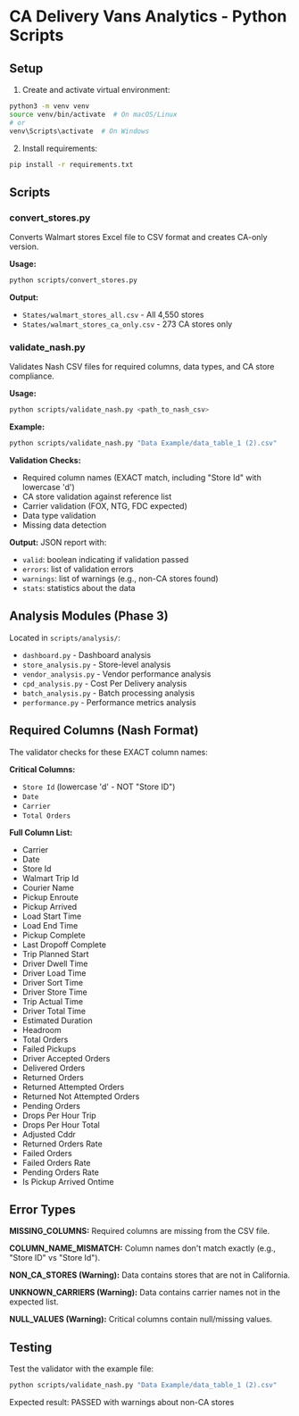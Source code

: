 # CA Delivery Vans Analytics - Python Scripts

## Setup

1. Create and activate virtual environment:
```bash
python3 -m venv venv
source venv/bin/activate  # On macOS/Linux
# or
venv\Scripts\activate  # On Windows
```

2. Install requirements:
```bash
pip install -r requirements.txt
```

## Scripts

### convert_stores.py
Converts Walmart stores Excel file to CSV format and creates CA-only version.

**Usage:**
```bash
python scripts/convert_stores.py
```

**Output:**
- `States/walmart_stores_all.csv` - All 4,550 stores
- `States/walmart_stores_ca_only.csv` - 273 CA stores only

### validate_nash.py
Validates Nash CSV files for required columns, data types, and CA store compliance.

**Usage:**
```bash
python scripts/validate_nash.py <path_to_nash_csv>
```

**Example:**
```bash
python scripts/validate_nash.py "Data Example/data_table_1 (2).csv"
```

**Validation Checks:**
- Required column names (EXACT match, including "Store Id" with lowercase 'd')
- CA store validation against reference list
- Carrier validation (FOX, NTG, FDC expected)
- Data type validation
- Missing data detection

**Output:**
JSON report with:
- `valid`: boolean indicating if validation passed
- `errors`: list of validation errors
- `warnings`: list of warnings (e.g., non-CA stores found)
- `stats`: statistics about the data

## Analysis Modules (Phase 3)

Located in `scripts/analysis/`:
- `dashboard.py` - Dashboard analysis
- `store_analysis.py` - Store-level analysis
- `vendor_analysis.py` - Vendor performance analysis
- `cpd_analysis.py` - Cost Per Delivery analysis
- `batch_analysis.py` - Batch processing analysis
- `performance.py` - Performance metrics analysis

## Required Columns (Nash Format)

The validator checks for these EXACT column names:

**Critical Columns:**
- `Store Id` (lowercase 'd' - NOT "Store ID")
- `Date`
- `Carrier`
- `Total Orders`

**Full Column List:**
- Carrier
- Date
- Store Id
- Walmart Trip Id
- Courier Name
- Pickup Enroute
- Pickup Arrived
- Load Start Time
- Load End Time
- Pickup Complete
- Last Dropoff Complete
- Trip Planned Start
- Driver Dwell Time
- Driver Load Time
- Driver Sort Time
- Driver Store Time
- Trip Actual Time
- Driver Total Time
- Estimated Duration
- Headroom
- Total Orders
- Failed Pickups
- Driver Accepted Orders
- Delivered Orders
- Returned Orders
- Returned Attempted Orders
- Returned Not Attempted Orders
- Pending Orders
- Drops Per Hour Trip
- Drops Per Hour Total
- Adjusted Cddr
- Returned Orders Rate
- Failed Orders
- Failed Orders Rate
- Pending Orders Rate
- Is Pickup Arrived Ontime

## Error Types

**MISSING_COLUMNS:**
Required columns are missing from the CSV file.

**COLUMN_NAME_MISMATCH:**
Column names don't match exactly (e.g., "Store ID" vs "Store Id").

**NON_CA_STORES (Warning):**
Data contains stores that are not in California.

**UNKNOWN_CARRIERS (Warning):**
Data contains carrier names not in the expected list.

**NULL_VALUES (Warning):**
Critical columns contain null/missing values.

## Testing

Test the validator with the example file:
```bash
python scripts/validate_nash.py "Data Example/data_table_1 (2).csv"
```

Expected result: PASSED with warnings about non-CA stores
